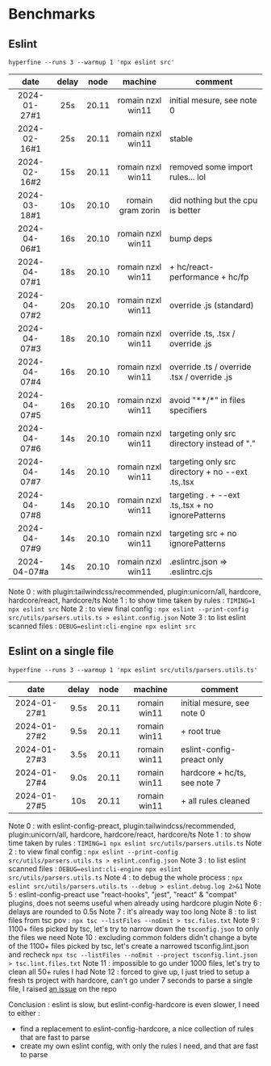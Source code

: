 # Benchmarks

## Eslint

`hyperfine --runs 3 --warmup 1 'npx eslint src'`

|     date     | delay | node  |      machine      | comment                                           |
| :----------: | :---: | :---: | :---------------: | ------------------------------------------------- |
| 2024-01-27#1 |  25s  | 20.11 | romain nzxl win11 | initial mesure, see note 0                        |
| 2024-02-16#1 |  25s  | 20.11 | romain nzxl win11 | stable                                            |
| 2024-02-16#2 |  15s  | 20.11 | romain nzxl win11 | removed some import rules... lol                  |
| 2024-03-18#1 |  10s  | 20.10 | romain gram zorin | did nothing but the cpu is better                 |
| 2024-04-06#1 |  16s  | 20.10 | romain nzxl win11 | bump deps                                         |
| 2024-04-07#1 |  18s  | 20.10 | romain nzxl win11 | + hc/react-performance + hc/fp                    |
| 2024-04-07#2 |  20s  | 20.10 | romain nzxl win11 | override .js (standard)                           |
| 2024-04-07#3 |  18s  | 20.10 | romain nzxl win11 | override .ts, .tsx / override .js                 |
| 2024-04-07#4 |  16s  | 20.10 | romain nzxl win11 | override .ts / override .tsx / override .js       |
| 2024-04-07#5 |  16s  | 20.10 | romain nzxl win11 | avoid "**/*" in files specifiers                  |
| 2024-04-07#6 |  14s  | 20.10 | romain nzxl win11 | targeting only src directory instead of "."       |
| 2024-04-07#7 |  14s  | 20.10 | romain nzxl win11 | targeting only src directory + no --ext .ts,.tsx  |
| 2024-04-07#8 |  14s  | 20.10 | romain nzxl win11 | targeting . + --ext .ts,.tsx +  no ignorePatterns |
| 2024-04-07#9 |  14s  | 20.10 | romain nzxl win11 | targeting src + no ignorePatterns                 |
| 2024-04-07#a |  14s  | 20.10 | romain nzxl win11 | .eslintrc.json => .eslintrc.cjs                   |

Note 0 : with plugin:tailwindcss/recommended,  plugin:unicorn/all, hardcore, hardcore/react, hardcore/ts
Note 1 : to show time taken by rules : `TIMING=1 npx eslint src`
Note 2 : to view final config : `npx eslint --print-config src/utils/parsers.utils.ts > eslint.config.json`
Note 3 : to list eslint scanned files : `DEBUG=eslint:cli-engine npx eslint src`

## Eslint on a single file

`hyperfine --runs 3 --warmup 1 'npx eslint src/utils/parsers.utils.ts'`

|     date     | delay | node  |   machine    | comment                      |
| :----------: | :---: | :---: | :----------: | ---------------------------- |
| 2024-01-27#1 | 9.5s  | 20.11 | romain win11 | initial mesure, see note 0   |
| 2024-01-27#2 | 9.5s  | 20.11 | romain win11 | + root true                  |
| 2024-01-27#3 | 3.5s  | 20.11 | romain win11 | eslint-config-preact only    |
| 2024-01-27#4 | 9.0s  | 20.11 | romain win11 | hardcore + hc/ts, see note 7 |
| 2024-01-27#5 |  10s  | 20.11 | romain win11 | + all rules cleaned          |

Note 0 : with eslint-config-preact, plugin:tailwindcss/recommended,  plugin:unicorn/all, hardcore, hardcore/react, hardcore/ts
Note 1 : to show time taken by rules : `TIMING=1 npx eslint src/utils/parsers.utils.ts`
Note 2 : to view final config : `npx eslint --print-config src/utils/parsers.utils.ts > eslint.config.json`
Note 3 : to list eslint scanned files : `DEBUG=eslint:cli-engine npx eslint src/utils/parsers.utils.ts`
Note 4 : to debug the whole process : `npx eslint src/utils/parsers.utils.ts --debug > eslint.debug.log 2>&1`
Note 5 : eslint-config-preact use "react-hooks", "jest", "react" & "compat" plugins, does not seems useful when already using hardcore plugin
Note 6 : delays are rounded to 0.5s
Note 7 : it's already way too long
Note 8 : to list files from tsc pov : `npx tsc --listFiles --noEmit > tsc.files.txt`
Note 9 : 1100+ files picked by tsc, let's try to narrow down the `tsconfig.json` to only the files we need
Note 10 : excluding common folders didn't change a byte of the 1100+ files picked by tsc, let's create a narrowed tsconfig.lint.json and recheck `npx tsc --listFiles --noEmit --project tsconfig.lint.json > tsc.lint.files.txt`
Note 11 : impossible to go under 1000 files, let's try to clean all 50+ rules I had
Note 12 : forced to give up, I just tried to setup a fresh ts project with hardcore, can't go under 7 seconds to parse a single file, I raised [an issue](https://github.com/EvgenyOrekhov/eslint-config-hardcore/issues/881) on the repo

Conclusion : eslint is slow, but eslint-config-hardcore is even slower, I need to either :

- find a replacement to eslint-config-hardcore, a nice collection of rules that are fast to parse
- create my own eslint config, with only the rules I need, and that are fast to parse
